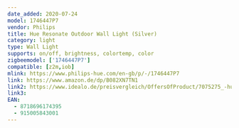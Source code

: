 ```yaml
---
date_added: 2020-07-24
model: 1746447P7
vendor: Philips
title: Hue Resonate Outdoor Wall Light (Silver)
category: light
type: Wall Light
supports: on/off, brightness, colortemp, color
zigbeemodel: ['1746447P7']
compatible: [z2m,iob]
mlink: https://www.philips-hue.com/en-gb/p/-/1746447P7
link: https://www.amazon.de/dp/B082XN7TN1
link2: https://www.idealo.de/preisvergleich/OffersOfProduct/7075275_-hue-white-and-color-ambiance-resonate-outdoor-wall-light-led-edelstahl-17464-47-p7-philips.html
link3: 
EAN: 
  - 8718696174395
  - 915005843001
---
```

